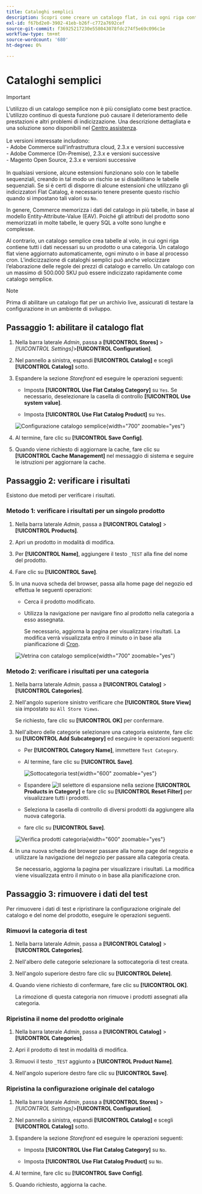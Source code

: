 ```yaml
---
title: Cataloghi semplici
description: Scopri come creare un catalogo flat, in cui ogni riga contiene tutti i dati necessari su un prodotto o una categoria.
exl-id: f67bd2e0-3902-41eb-b26f-c772a7692cef
source-git-commit: f36925217230e558043078fdc274f5e69c096c1e
workflow-type: tm+mt
source-wordcount: '680'
ht-degree: 0%

---
```


# Cataloghi semplici

>[!IMPORTANT]
>
>L’utilizzo di un catalogo semplice non è più consigliato come best practice. L’utilizzo continuo di questa funzione può causare il deterioramento delle prestazioni e altri problemi di indicizzazione. Una descrizione dettagliata e una soluzione sono disponibili nel [Centro assistenza](https://experienceleague.adobe.com/docs/commerce-knowledge-base/kb/troubleshooting/miscellaneous/slow-performance-slow-and-long-running-crons.html).<br/><br/>Le versioni interessate includono: <br/>- Adobe Commerce sull&#39;infrastruttura cloud, 2.3.x e versioni successive<br/>- Adobe Commerce (On-Premise), 2.3.x e versioni successive<br/>- Magento Open Source, 2.3.x e versioni successive <br/><br/>In qualsiasi versione, alcune estensioni funzionano solo con le tabelle sequenziali, creando in tal modo un rischio se si disabilitano le tabelle sequenziali. Se si è certi di disporre di alcune estensioni che utilizzano gli indicizzatori Flat Catalog, è necessario tenere presente questo rischio quando si impostano tali valori su `No`.

In genere, Commerce memorizza i dati del catalogo in più tabelle, in base al modello Entity-Attribute-Value (EAV). Poiché gli attributi del prodotto sono memorizzati in molte tabelle, le query SQL a volte sono lunghe e complesse.

Al contrario, un catalogo semplice crea tabelle al volo, in cui ogni riga contiene tutti i dati necessari su un prodotto o una categoria. Un catalogo flat viene aggiornato automaticamente, ogni minuto o in base al processo cron. L’indicizzazione di cataloghi semplici può anche velocizzare l’elaborazione delle regole dei prezzi di catalogo e carrello. Un catalogo con un massimo di 500.000 SKU può essere indicizzato rapidamente come catalogo semplice.

>[!NOTE]
>
>Prima di abilitare un catalogo flat per un archivio live, assicurati di testare la configurazione in un ambiente di sviluppo.

## Passaggio 1: abilitare il catalogo flat

1. Nella barra laterale _Admin_, passa a **[!UICONTROL Stores]** > _[!UICONTROL Settings]_>**[!UICONTROL Configuration]**.

1. Nel pannello a sinistra, espandi **[!UICONTROL Catalog]** e scegli **[!UICONTROL Catalog]** sotto.

1. Espandere la sezione _Storefront_ ed eseguire le operazioni seguenti:

   - Imposta **[!UICONTROL Use Flat Catalog Category]** su `Yes`. Se necessario, deselezionare la casella di controllo **[!UICONTROL Use system value]**.

   - Imposta **[!UICONTROL Use Flat Catalog Product]** su `Yes`.

   ![Configurazione catalogo semplice](./assets/use-flat-catalog.png){width="700" zoomable="yes"}

1. Al termine, fare clic su **[!UICONTROL Save Config]**.

1. Quando viene richiesto di aggiornare la cache, fare clic su **[!UICONTROL Cache Management]** nel messaggio di sistema e seguire le istruzioni per aggiornare la cache.

## Passaggio 2: verificare i risultati

Esistono due metodi per verificare i risultati.

### Metodo 1: verificare i risultati per un singolo prodotto

1. Nella barra laterale _Admin_, passa a **[!UICONTROL Catalog]** > **[!UICONTROL Products]**.

1. Apri un prodotto in modalità di modifica.

1. Per **[!UICONTROL Name]**, aggiungere il testo `_TEST` alla fine del nome del prodotto.

1. Fare clic su **[!UICONTROL Save]**.

1. In una nuova scheda del browser, passa alla home page del negozio ed effettua le seguenti operazioni:

   - Cerca il prodotto modificato.

   - Utilizza la navigazione per navigare fino al prodotto nella categoria a esso assegnata.

     Se necessario, aggiorna la pagina per visualizzare i risultati. La modifica verrà visualizzata entro il minuto o in base alla pianificazione di [Cron](../systems/cron.md).

   ![Vetrina con catalogo semplice](./assets/storefront-flat-catalog-enabled.png){width="700" zoomable="yes"}

### Metodo 2: verificare i risultati per una categoria

1. Nella barra laterale _Admin_, passa a **[!UICONTROL Catalog]** > **[!UICONTROL Categories]**.

1. Nell&#39;angolo superiore sinistro verificare che **[!UICONTROL Store View]** sia impostato su `All Store Views`.

   Se richiesto, fare clic su **[!UICONTROL OK]** per confermare.

1. Nell&#39;albero delle categorie selezionare una categoria esistente, fare clic su **[!UICONTROL Add Subcategory]** ed eseguire le operazioni seguenti:

   - Per **[!UICONTROL Category Name]**, immettere `Test Category`.

   - Al termine, fare clic su **[!UICONTROL Save]**.

     ![Sottocategoria test](./assets/catalog-flat-test-category.png){width="600" zoomable="yes"}

   - Espandere ![Il selettore di espansione](../assets/icon-display-expand.png) nella sezione **[!UICONTROL Products in Category]** e fare clic su **[!UICONTROL Reset Filter]** per visualizzare tutti i prodotti.

   - Seleziona la casella di controllo di diversi prodotti da aggiungere alla nuova categoria.

   - fare clic su **[!UICONTROL Save]**.

   ![Verifica prodotti categoria](./assets/catalog-flat-test-category-products.png){width="600" zoomable="yes"}

1. In una nuova scheda del browser passare alla home page del negozio e utilizzare la navigazione del negozio per passare alla categoria creata.

   Se necessario, aggiorna la pagina per visualizzare i risultati. La modifica viene visualizzata entro il minuto o in base alla pianificazione cron.

## Passaggio 3: rimuovere i dati del test

Per rimuovere i dati di test e ripristinare la configurazione originale del catalogo e del nome del prodotto, eseguire le operazioni seguenti.

### Rimuovi la categoria di test

1. Nella barra laterale _Admin_, passa a **[!UICONTROL Catalog]** > **[!UICONTROL Categories]**.

1. Nell&#39;albero delle categorie selezionare la sottocategoria di test creata.

1. Nell&#39;angolo superiore destro fare clic su **[!UICONTROL Delete]**.

1. Quando viene richiesto di confermare, fare clic su **[!UICONTROL OK]**.

   La rimozione di questa categoria non rimuove i prodotti assegnati alla categoria.

### Ripristina il nome del prodotto originale

1. Nella barra laterale _Admin_, passa a **[!UICONTROL Catalog]** > **[!UICONTROL Categories]**.

1. Apri il prodotto di test in modalità di modifica.

1. Rimuovi il testo `_TEST` aggiunto a **[!UICONTROL Product Name]**.

1. Nell&#39;angolo superiore destro fare clic su **[!UICONTROL Save]**.

### Ripristina la configurazione originale del catalogo

1. Nella barra laterale _Admin_, passa a **[!UICONTROL Stores]** > _[!UICONTROL Settings]_>**[!UICONTROL Configuration]**.

1. Nel pannello a sinistra, espandi **[!UICONTROL Catalog]** e scegli **[!UICONTROL Catalog]** sotto.

1. Espandere la sezione _Storefront_ ed eseguire le operazioni seguenti:

   - Imposta **[!UICONTROL Use Flat Catalog Category]** su `No`.

   - Imposta **[!UICONTROL Use Flat Catalog Product]** su `No`.

1. Al termine, fare clic su **[!UICONTROL Save Config]**.

1. Quando richiesto, aggiorna la cache.
